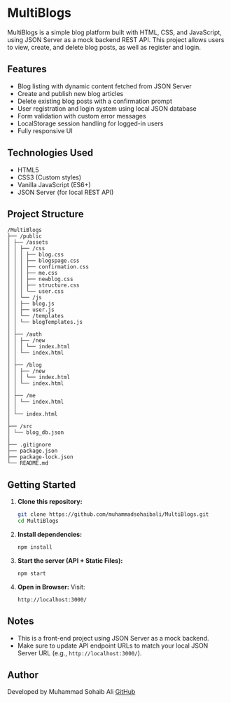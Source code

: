 # MultiBlogs

MultiBlogs is a simple blog platform built with HTML, CSS, and JavaScript, using JSON Server as a mock backend REST API. This project allows users to view, create, and delete blog posts, as well as register and login.

## Features

- Blog listing with dynamic content fetched from JSON Server
- Create and publish new blog articles
- Delete existing blog posts with a confirmation prompt
- User registration and login system using local JSON database
- Form validation with custom error messages
- LocalStorage session handling for logged-in users
- Fully responsive UI

## Technologies Used

- HTML5
- CSS3 (Custom styles)
- Vanilla JavaScript (ES6+)
- JSON Server (for local REST API)

## Project Structure

```
/MultiBlogs
├── /public
│ ├── /assets
│ │ ├── /css
│ │ │ ├── blog.css
│ │ │ ├── blogspage.css
│ │ │ ├── confirmation.css
│ │ │ ├── me.css
│ │ │ ├── newblog.css
│ │ │ ├── structure.css
│ │ │ └── user.css
│ │ └── /js
│ │ ├── blog.js
│ │ ├── user.js
│ │ └── /templates
│ │ └── blogTemplates.js
│ │
│ ├── /auth
│ │ ├── /new
│ │ │ └── index.html
│ │ └── index.html
│ │
│ ├── /blog
│ │ ├── /new
│ │ │ └── index.html
│ │ └── index.html
│ │
│ ├── /me
│ │ └── index.html
│ │
│ └── index.html
│
├── /src
│ └── blog_db.json
│
├── .gitignore
├── package.json
├── package-lock.json
└── README.md
```

## Getting Started

1. **Clone this repository:**

   ```bash
   git clone https://github.com/muhammadsohaibali/MultiBlogs.git
   cd MultiBlogs
   ```

2. **Install dependencies:**

   ```bash
   npm install
   ```

3. **Start the server (API + Static Files):**

   ```bash
   npm start
   ```

4. **Open in Browser:**
   Visit:
   ```
   http://localhost:3000/
   ```

## Notes

- This is a front-end project using JSON Server as a mock backend.
- Make sure to update API endpoint URLs to match your local JSON Server URL (e.g., `http://localhost:3000/`).

## Author

Developed by Muhammad Sohaib Ali
[GitHub](https://github.com/muhammadsohaibali/)
